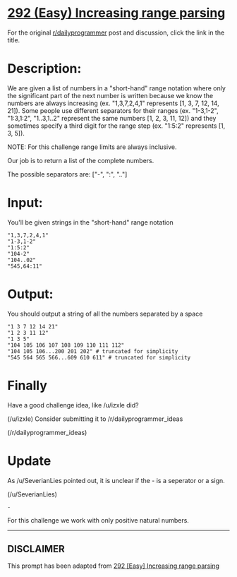 # [292 (Easy) Increasing range parsing](https://www.reddit.com/r/dailyprogrammer/comments/5d1l7v/20161115_challenge_292_easy_increasing_range/)

For the original [r/dailyprogrammer](https://www.reddit.com/r/dailyprogrammer/) post and discussion, click the link in the title.

# Description:
We  are given a list of numbers in a "short-hand" range notation where only the significant part of the next number is written because we know the numbers are always increasing (ex. "1,3,7,2,4,1" represents [1, 3, 7, 12, 14, 21]). Some people use different separators for their ranges (ex. "1-3,1-2", "1:3,1:2", "1..3,1..2" represent the same numbers [1, 2, 3, 11, 12]) and they sometimes specify a third digit for the range step (ex. "1:5:2" represents [1, 3, 5]). 

NOTE: For this challenge range limits are always inclusive.

Our job is to return a list of the complete numbers.

The possible separators are: ["-", ":", ".."]

# Input:
You'll be given strings in the "short-hand" range notation


```
"1,3,7,2,4,1"
"1-3,1-2"
"1:5:2"
"104-2"
"104..02"
"545,64:11"
```
# Output:
You should output a string of all the numbers separated by a space


```
"1 3 7 12 14 21"
"1 2 3 11 12"
"1 3 5"
"104 105 106 107 108 109 110 111 112"
"104 105 106...200 201 202" # truncated for simplicity
"545 564 565 566...609 610 611" # truncated for simplicity
```
# Finally
Have a good challenge idea, like /u/izxle did?

(/u/izxle)
Consider submitting it to /r/dailyprogrammer_ideas

(/r/dailyprogrammer_ideas)
# Update
As /u/SeverianLies pointed out, it is unclear if the - is a seperator or a sign. 

(/u/SeverianLies)

```
-
```
For this challenge we work with only positive natural numbers.


----
## **DISCLAIMER**
This prompt has been adapted from [292 [Easy] Increasing range parsing](https://www.reddit.com/r/dailyprogrammer/comments/5d1l7v/20161115_challenge_292_easy_increasing_range/
)
